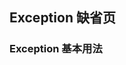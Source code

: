 <div class="demo-header">
<p class="overviewicon">
  <span class="wapi-ui-exception"/>
</p>

## Exception 缺省页

<nova-uxlink widget-name="Exception"></nova-uxlink>

</div>

### Exception 基本用法

<nova-demo-view link="exception/message.vue"></nova-demo-view>

<br />

<nova-attributes link="exception"></nova-attributes>
